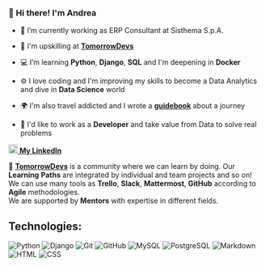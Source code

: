 ### 👋 Hi there! I'm Andrea

<!--
**AndreaOrlando23/AndreaOrlando23** is a ✨ _special_ ✨ repository because its `README.md` (this file) appears on your GitHub profile.

Here are some ideas to get you started:

- 🔭 I’m currently working on ...
- 🌱 I’m currently learning ...
- 👯 I’m looking to collaborate on ...
- 🤔 I’m looking for help with ...
- 💬 Ask me about ...
- 📫 How to reach me: ...
- 😄 Pronouns: ...
- ⚡ Fun fact: ...
-->


- 🏢 I’m currently working as ERP Consultant at Sisthema S.p.A.
- 🌱 I'm upskilling at **[TomorrowDevs](https://www.tomorrowdevs.com/)**

- 💻 I’m learning **Python**, **Django**, **SQL** and I'm deepening in **Docker**
- ⚙️ I love coding and I'm improving my skills to become a Data Analytics and dive in **Data Science** world
- 🌍 I'm also travel addicted and I wrote a **[guidebook](https://www.meteotrip.it/bologna-istanbul-in-treno/)** about a journey
- :honeybee: I'd like to work as a **Developer** and take value from Data to solve real problems


<a href= "https://www.linkedin.com/in/andreaorlando87/"> <img src="https://cdn4.iconfinder.com/data/icons/social-messaging-ui-color-shapes-2-free/128/social-linkedin-circle-512.png" height="18" width="18"/> <b>My LinkedIn </b></a>

:link: **[TomorrowDevs](https://www.tomorrowdevs.com/)** is a community where we can learn by doing. Our **Learning** **Paths** are integrated by individual and team projects and so on!
       We can use many tools as **Trello**, **Slack**, **Mattermost**, **GitHub** according to **Agile** methodologies.<br/>
       We are supported by **Mentors** with expertise in different fields.

## Technologies:
![Python](https://img.shields.io/badge/-Python-fff?&logo=Python)
![Django](https://img.shields.io/badge/-Django-fff?&logo=Django&logoColor=forestgreen)
![Git](https://img.shields.io/badge/-Git-fff?&logo=Git)
![GitHub](https://img.shields.io/badge/-GitHub-333333?style=flat&logo=GitHub)
![MySQL](https://img.shields.io/badge/-MySQL-fff?&logo=mysql&logoColor=dark-blue)
![PostgreSQL](https://img.shields.io/badge/-PostgreSQL-fff?&logo=postgresql&logoColor=1136BE)
![Markdown](https://img.shields.io/badge/-Markdown-fff?&logo=Markdown&logoColor=grey)
![HTML](https://img.shields.io/badge/-HTML-fff?&logo=HTML5)
![CSS](https://img.shields.io/badge/-CSS-fff?&logo=CSS3&logoColor=blue)
